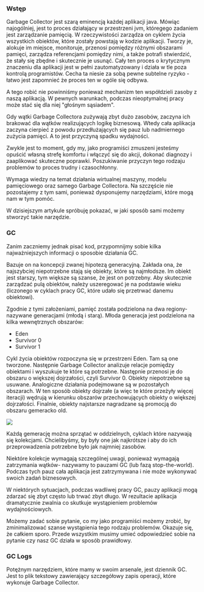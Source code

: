 ### Wstęp

Garbage Collector jest szarą eminencją każdej aplikacji java.  Mówiąc najogólniej, jest to proces działający w przestrzeni jvm, któregego zadaniem jest zarządzanie pamięcią. W rzeczywistości zarządza on cyklem życia wszystkich obiektów, które zostały powstają w kodzie aplikacji. Tworzy je, alokuje im miejsce, monitoruje, przenosi pomiędzy różnymi obszarami pamięci, zarządza referencjami pomiędzy nimi, a także potrafi stwierdzić, że stały się zbędne i skutecznie je usunąć. Cały ten proces o krytycznym znaczeniu dla aplikacji jest w pełni zautomatyzowany i działa w tle poza kontrolą programistów. Cecha ta niesie za sobą pewne subtelne ryzyko - łatwo jest zapomnieć że proces ten w ogóle się odbywa. 

A tego robić nie powinniśmy ponieważ mechanizm ten współdzieli zasoby z naszą aplikacją. W pewnych warunkach, podczas nieoptymalnej pracy 
może stać się dla niej "głośnym sąsiadem". 

Gdy wątki Garbage Collectora zużywają zbyt 
dużo zasobów, zaczyna ich brakować dla wątków realizujących logikę biznesową. Wtedy cała aplikacja zaczyna cierpieć 
z powodu przedłużających się pauz lub nadmiernego zużycia pamięci. A to jest przyczyną spadku wydajności. 

Zwykle jest to moment, gdy my, jako programiści zmuszeni jesteśmy opuścić własną strefę komfortu i włączyć się do 
akcji, dokonać diagnozy i zaaplikować skuteczne poprawki. Poszukiwanie przyczyn tego rodzaju problemów to proces 
trudny i czasochłonny. 

Wymaga wiedzy na temat działania wirtualnej maszyny, modelu 
pamięciowego oraz samego Garbage Collectora.  Na szczęście nie pozostajemy z tym sami, ponieważ dysponujemy 
narzędziami, które mogą nam w tym pomóc. 

W dzisiejszym artykule spróbuję pokazać, w jaki sposób sami możemy stworzyć takie narzędzie.

### GC

Zanim zaczniemy jednak pisać kod, przypomnijmy sobie kilka najważniejszych informacji o sposobie działania GC. 

Bazuje on na koncepcji zwanej hipotezą generacyjną. Zakłada ona, że najszybciej niepotrzebne stają się obiekty, które są najmłodsze. Im obiekt jest starszy, tym większe są szanse, że jest on potrzebny. Aby skutecznie zarządzać pulą obiektów, należy uszeregować je na podstawie wieku (liczonego w cyklach pracy GC, które udało się przetrwać danemu obiektowi).

Zgodnie z tymi założeniami,  pamięć została podzielona na dwa regiony- nazywane generacjami (młodą i starą). Młoda generacja jest podzielona na kilka wewnętrznych obszarów:
* Eden
* Survivor 0
* Survivor 1

Cykl życia obiektów rozpoczyna się w przestrzeni Eden. Tam są one tworzone. Następnie Garbage Collector analizuje relacje pomiędzy obiektami i wyszukuje te które są potrzebne. Następnie przenosi je do obszaru o większej dojrzałości, czyli Survivor 0. Obiekty niepotrzebne są usuwane. Analogiczne działania podejmowane są w pozostałych obszarach. W ten sposób obiekty dojrzałe (a więc te które przeżyły więcej iteracji) wędrują w kierunku obszarów przechowujących obiekty o większej dojrzałości. Finalnie, obiekty najstarsze nagradzane są promocją do obszaru gemeracko old. 

<img style="margin-right:20px;" src="gcgeneration.png"> 
<div style="clear:both"></div>

Każdą gemerację można sprzątać w oddzielnych, cyklach które nazywają się  kolekcjami. Chcielibyśmy, by były one jak najkrótsze i aby do ich przeprowadzenia potrzebne było jak najmniej zasobów. 

Niektóre kolekcje  wymagają szczególnej uwagi, ponieważ wymagają zatrzymania wątków- nazywamy to pauzami GC (lub fazą stop-the-world). Podczas tych pauz cała aplikacja jest zatrzymywana i nie może wykonywać swoich zadań biznesowych. 

W niektórych sytuacjach, podczas wadliwej pracy GC, pauzy aplikacji mogą zdarzać się zbyt często lub trwać zbyt długo. W rezultacie aplikacja dramatycznie zwalnia co skutkuje wystąpieniem problemów wydajnościowych. 

Możemy zadać sobie pytanie, co my jako programiści możemy zrobić, by zminimalizować szanse wystąpienia tego rodzaju problemów. Okazuje się, że całkiem sporo. Przede wszystkim musimy umieć odpowiedzieć sobie na pytanie czy nasz GC działa w sposób prawidłowy. 

### GC Logs
Potężnym narzędziem, które mamy w swoim arsenale, jest dziennik GC. Jest to plik tekstowy zawierający szczegółowy zapis operacji, które wykonuje Garbage Collector.
















  

